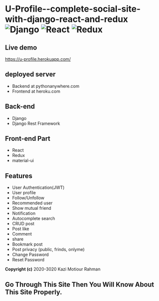 # U-Profile--complete-social-site-with-django-react-and-redux ![Django](https://img.shields.io/badge/-Django-%23092E20?style=flat-square&logo=React&logoColor=white) ![React](https://img.shields.io/badge/-React-%23092E20?style=flat-square&logo=React&logoColor=white) ![Redux](https://img.shields.io/badge/-Redux-%23092E20?style=flat-square&logo=Redux&logoColor=white)


## Live demo
https://u-profile.herokuapp.com/

## deployed server
* Backend at pythonanywhere.com
* Frontend at heroku.com

## Back-end
* Django
* Django Rest Framework
## Front-end Part
* React
* Redux
* material-ui

## Features
* User Authentication(JWT)
* User profile
* Follow/Unfollow
* Recommended user
* Show mutual friend 
* Notification
* Autocomplete search
* CRUD post
* Post like
* Comment
* share
* Bookmark post
* Post privacy (public, frinds, onlyme)
* Change Password
* Reset Password 


**Copyright (c)** 2020-3020 Kazi Motiour Rahman
## Go Through This Site Then You Will Know About This Site Properly.

